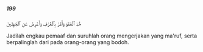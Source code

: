 ##### 199

<span class="ayah">خُذِ ٱلْعَفْوَ وَأْمُرْ بِٱلْعُرْفِ وَأَعْرِضْ عَنِ ٱلْجَٰهِلِينَ</span>

<span class="ayah_translation">Jadilah engkau pemaaf dan suruhlah orang mengerjakan yang ma'ruf, serta berpalinglah dari pada orang-orang yang bodoh.</span>
